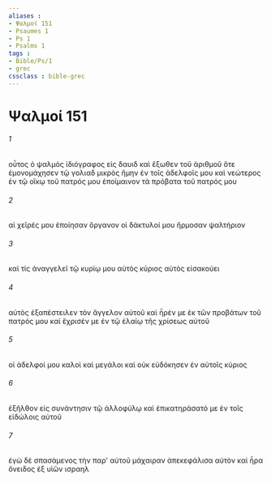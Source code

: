 ```yaml
---
aliases : 
- Ψαλμοί 151
- Psaumes 1
- Ps 1
- Psalms 1
tags : 
- Bible/Ps/1
- grec
cssclass : bible-grec
---
```


# Ψαλμοί 151

###### 1
οὗτος ὁ ψαλμὸς ἰδιόγραφος εἰς δαυιδ καὶ ἔξωθεν τοῦ ἀριθμοῦ ὅτε ἐμονομάχησεν τῷ γολιαδ μικρὸς ἤμην ἐν τοῖς ἀδελφοῖς μου καὶ νεώτερος ἐν τῷ οἴκῳ τοῦ πατρός μου ἐποίμαινον τὰ πρόβατα τοῦ πατρός μου
###### 2
αἱ χεῖρές μου ἐποίησαν ὄργανον οἱ δάκτυλοί μου ἥρμοσαν ψαλτήριον
###### 3
καὶ τίς ἀναγγελεῖ τῷ κυρίῳ μου αὐτὸς κύριος αὐτὸς εἰσακούει
###### 4
αὐτὸς ἐξαπέστειλεν τὸν ἄγγελον αὐτοῦ καὶ ἦρέν με ἐκ τῶν προβάτων τοῦ πατρός μου καὶ ἔχρισέν με ἐν τῷ ἐλαίῳ τῆς χρίσεως αὐτοῦ
###### 5
οἱ ἀδελφοί μου καλοὶ καὶ μεγάλοι καὶ οὐκ εὐδόκησεν ἐν αὐτοῖς κύριος
###### 6
ἐξῆλθον εἰς συνάντησιν τῷ ἀλλοφύλῳ καὶ ἐπικατηράσατό με ἐν τοῖς εἰδώλοις αὐτοῦ
###### 7
ἐγὼ δὲ σπασάμενος τὴν παρ' αὐτοῦ μάχαιραν ἀπεκεφάλισα αὐτὸν καὶ ἦρα ὄνειδος ἐξ υἱῶν ισραηλ
